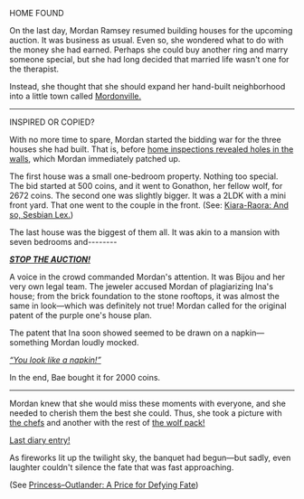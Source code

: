 HOME FOUND

On the last day, Mordan Ramsey resumed building houses for the upcoming auction. It was business as usual. Even so, she wondered what to do with the money she had earned. Perhaps she could buy another ring and marry someone special, but she had long decided that married life wasn't one for the therapist. 

Instead, she thought that she should expand her hand-built neighborhood into a little town called [Mordonville.](#embed:https://www.youtube.com/live/Ch4qLZhARtY?t=840)

----
INSPIRED OR COPIED?

With no more time to spare, Mordan started the bidding war for the three houses she had built. That is, before [home inspections revealed holes in the walls](https://www.youtube.com/live/Ch4qLZhARtY?t=4991), which Mordan immediately patched up. 

The first house was a small one-bedroom property. Nothing too special. The bid started at 500 coins, and it went to Gonathon, her fellow wolf, for 2672 coins. The second one was slightly bigger. It was a 2LDK with a mini front yard. That one went to the couple in the front. (See: [Kiara-Raora: And so, Sesbian Lex.](#edge:raora-kiara))

The last house was the biggest of them all. It was akin to a mansion with seven bedrooms and-------- 

[***STOP THE AUCTION!***](#embed:https://www.youtube.com/live/Ch4qLZhARtY?t=5528)

A voice in the crowd commanded Mordan's attention. It was Bijou and her very own legal team. The jeweler accused Mordan of plagiarizing Ina's house; from the brick foundation to the stone rooftops, it was almost the same in look—which was definitely not true! Mordan called for the original patent of the purple one's house plan. 

The patent that Ina soon showed seemed to be drawn on a napkin—something Mordan loudly mocked.

*[“You look like a napkin!”](#embed:https://www.youtube.com/live/Ch4qLZhARtY?t=5648)*

In the end, Bae bought it for 2000 coins. 

----


Mordan knew that she would miss these moments with everyone, and she needed to cherish them the best she could. Thus, she took a picture with [the chefs](https://www.youtube.com/live/Ch4qLZhARtY?si=6XoSGMMzfTlRSZ0V&t=6193) and another with the rest of [the wolf pack!](https://www.youtube.com/live/Ch4qLZhARtY?si=uNJIZEhlu-vuZzXE&t=6784)

[Last diary entry!](#embed:https://www.youtube.com/live/Ch4qLZhARtY?si=uNJIZEhlu-vuZzXE&t=7627)

As fireworks lit up the twilight sky, the banquet had begun—but sadly, even laughter couldn't silence the fate that was fast approaching. 

(See [Princess–Outlander: A Price for Defying Fate](#edge:iphania-outlander))